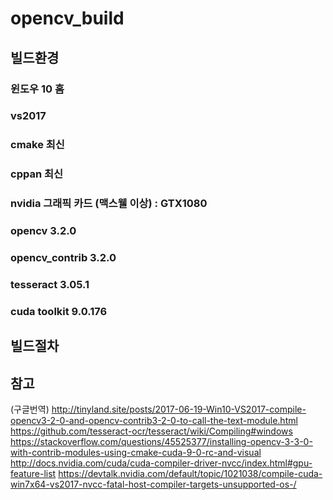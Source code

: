 # opencv_build

## 빌드환경

### 윈도우 10 홈
### vs2017
### cmake 최신
### cppan 최신
### nvidia 그래픽 카드 (맥스웰 이상) : GTX1080
### opencv 3.2.0
### opencv_contrib 3.2.0
### tesseract 3.05.1
### cuda toolkit 9.0.176

## 빌드절차


## 참고
(구글번역) http://tinyland.site/posts/2017-06-19-Win10-VS2017-compile-opencv3-2-0-and-opencv-contrib3-2-0-to-call-the-text-module.html
https://github.com/tesseract-ocr/tesseract/wiki/Compiling#windows
https://stackoverflow.com/questions/45525377/installing-opencv-3-3-0-with-contrib-modules-using-cmake-cuda-9-0-rc-and-visual
http://docs.nvidia.com/cuda/cuda-compiler-driver-nvcc/index.html#gpu-feature-list
https://devtalk.nvidia.com/default/topic/1021038/compile-cuda-win7x64-vs2017-nvcc-fatal-host-compiler-targets-unsupported-os-/

 

